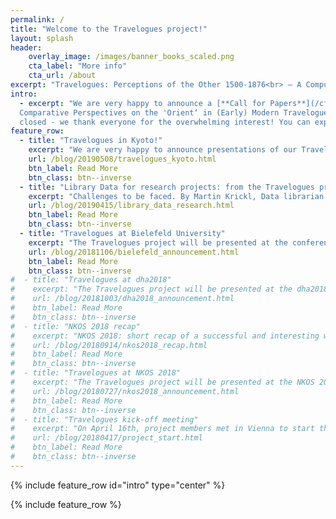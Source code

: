 ```yaml
---
permalink: /
title: "Welcome to the Travelogues project!"
layout: splash
header:
    overlay_image: /images/banner_books_scaled.png
    cta_label: "More info"
    cta_url: /about
excerpt: "Travelogues: Perceptions of the Other 1500-1876<br> – A Computerized Analysis"
intro:
  - excerpt: "We are very happy to announce a [**Call for Papers**](/cfp/) for the Workshop „On the Way into the Unknown? 
  Comparative Perspectives on the 'Orient‘ in (Early) Modern Travelogues“ in Vienna on 28.–29.11.2019. The submission is now
  closed - we thank everyone for the overwhelming interest! You can expect further information soon."
feature_row:
  - title: "Travelogues in Kyoto!"
    excerpt: "We are very happy to announce presentations of our Travelogues project at the University of Kyoto!"
    url: /blog/20190508/travelogues_kyoto.html
    btn_label: Read More
    btn_class: btn--inverse
  - title: "Library Data for research projects: from the Travelogues project point of view"
    excerpt: "Challenges to be faced. By Martin Krickl, Data librarian at the Austrian National Library."
    url: /blog/20190415/library_data_research.html
    btn_label: Read More
    btn_class: btn--inverse
  - title: "Travelogues at Bielefeld University"
    excerpt: "The Travelogues project will be presented at the conference “Traveling, Narrating Comparing. Travel Narratives of the Americas from 18th to the 20th Century” at Bielefeld University!"
    url: /blog/20181106/bielefeld_announcement.html
    btn_label: Read More
    btn_class: btn--inverse
#  - title: "Travelogues at dha2018"
#    excerpt: "The Travelogues project will be presented at the dha2018 conference on Thursday, November 29th, in Salzburg, Austria!"
#    url: /blog/20181003/dha2018_announcement.html
#    btn_label: Read More
#    btn_class: btn--inverse
#  - title: "NKOS 2018 recap"
#    excerpt: "NKOS 2018: short recap of a successful and interesting workshop."
#    url: /blog/20180914/nkos2018_recap.html
#    btn_label: Read More
#    btn_class: btn--inverse
#  - title: "Travelogues at NKOS 2018"
#    excerpt: "The Travelogues project will be presented at the NKOS 2018 workshop on 13th September, in Porto, Portugal!"
#    url: /blog/20180727/nkos2018_announcement.html
#    btn_label: Read More
#    btn_class: btn--inverse
#  - title: "Travelogues kick-off meeting"
#    excerpt: "On April 16th, project members met in Vienna to start the work on our project."
#    url: /blog/20180417/project_start.html
#    btn_label: Read More
#    btn_class: btn--inverse
---
```


{% include feature_row id="intro" type="center" %}

{% include feature_row %}
